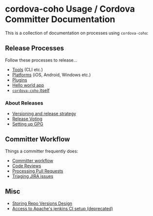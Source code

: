<!--
#
# Licensed to the Apache Software Foundation (ASF) under one
# or more contributor license agreements.  See the NOTICE file
# distributed with this work for additional information
# regarding copyright ownership.  The ASF licenses this file
# to you under the Apache License, Version 2.0 (the
# "License"); you may not use this file except in compliance
# with the License.  You may obtain a copy of the License at
#
# http://www.apache.org/licenses/LICENSE-2.0
#
# Unless required by applicable law or agreed to in writing,
# software distributed under the License is distributed on an
# "AS IS" BASIS, WITHOUT WARRANTIES OR CONDITIONS OF ANY
#  KIND, either express or implied.  See the License for the
# specific language governing permissions and limitations
# under the License.
#
-->

# cordova-coho Usage / Cordova Committer Documentation

This is a collection of documentation on processes using `cordova-coho`:

## Release Processes

Follow these processes to release...

* [Tools](tools-release-process.md) (CLI etc.)
* [Platforms](platforms-release-process.md) (iOS, Android, Windows etc.)
* [Plugins](plugins-release-process.md)
* [Hello world app](app-hello-world-release-process.md)
* [`cordova-coho` itself](coho-release-process.md)

### About Releases

* [Versioning and release strategy](versioning-and-release-strategy.md)
* [Release Voting](release-voting.md)
* [Setting up GPG](setting-up-gpg.md)

## Committer Workflow

Things a committer frequently does:

* [Committer workflow](committer-workflow.md)
* [Code Reviews](code-reviews.md)
* [Processing Pull Requests](processing-pull-requests.md)
* [Triaging JIRA issues](jira-triage.md)

## Misc

* [Storing Repo Versions Design](storing-repo-versions-design.md)
* [Access to Apache's jenkins CI setup (deprecated)](jenkins-access.md)
